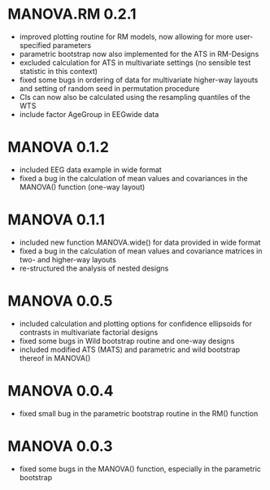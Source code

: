 # MANOVA.RM 0.2.1
* improved plotting routine for RM models, now allowing for more user-specified parameters
* parametric bootstrap now also implemented for the ATS in RM-Designs
* excluded calculation for ATS in multivariate settings (no sensible test statistic in this context)
* fixed some bugs in ordering of data for multivariate higher-way layouts
and setting of random seed in permutation procedure
* CIs can now also be calculated using the resampling quantiles of the WTS
* include factor AgeGroup in EEGwide data


# MANOVA 0.1.2
* included EEG data example in wide format
* fixed a bug in the calculation of mean values and covariances in the MANOVA() function (one-way layout)

# MANOVA 0.1.1
* included new function MANOVA.wide() for data provided in wide format
* fixed a bug in the calculation of mean values and covariance matrices in two- and higher-way layouts
* re-structured the analysis of nested designs

# MANOVA 0.0.5
* included calculation and plotting options for confidence ellipsoids for contrasts in multivariate factorial designs
* fixed some bugs in Wild bootstrap routine and one-way designs
* included modified ATS (MATS) and parametric and wild bootstrap thereof in MANOVA()

# MANOVA 0.0.4
* fixed small bug in the parametric bootstrap routine in the RM() function


# MANOVA 0.0.3
* fixed some bugs in the MANOVA() function, especially in the parametric bootstrap
